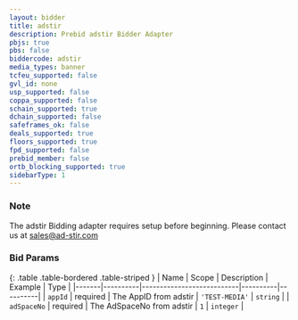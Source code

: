 ```yaml
---
layout: bidder
title: adstir
description: Prebid adstir Bidder Adapter
pbjs: true
pbs: false
biddercode: adstir
media_types: banner
tcfeu_supported: false
gvl_id: none
usp_supported: false
coppa_supported: false
schain_supported: true
dchain_supported: false
safeframes_ok: false
deals_supported: true
floors_supported: true
fpd_supported: false
prebid_member: false
ortb_blocking_supported: true
sidebarType: 1
---
```


### Note

The adstir Bidding adapter requires setup before beginning. Please contact us at [sales@ad-stir.com](mailto:sales@ad-stir.com)

### Bid Params

{: .table .table-bordered .table-striped }
| Name | Scope    | Description | Example  | Type     |
|-------|----------|---------------------------|----------|----------|
| `appId` | required | The AppID from adstir | `'TEST-MEDIA'` | `string` |
| `adSpaceNo` | required | The AdSpaceNo from adstir | `1` | `integer` |
